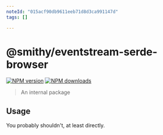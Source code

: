 ```yaml
---
noteId: "015acf90db9611eeb71d8d3ca991147d"
tags: []

---
```


# @smithy/eventstream-serde-browser

[![NPM version](https://img.shields.io/npm/v/@smithy/eventstream-serde-browser/latest.svg)](https://www.npmjs.com/package/@smithy/eventstream-serde-browser)
[![NPM downloads](https://img.shields.io/npm/dm/@smithy/eventstream-serde-browser.svg)](https://www.npmjs.com/package/@smithy/eventstream-serde-browser)

> An internal package

## Usage

You probably shouldn't, at least directly.
